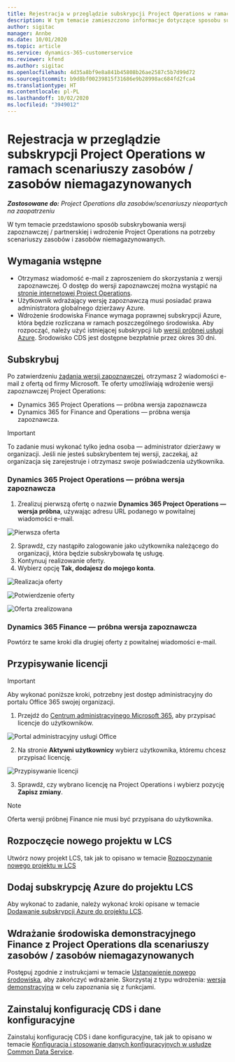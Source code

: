 ```yaml
---
title: Rejestracja w przeglądzie subskrypcji Project Operations w ramach scenariuszy zasobów / zasobów niemagazynowanych
description: W tym temacie zamieszczono informacje dotyczące sposobu subskrypcji i wdrożenia Project Operations do obsługi zasobów i zasobów niemagazynowanych.
author: sigitac
manager: Annbe
ms.date: 10/01/2020
ms.topic: article
ms.service: dynamics-365-customerservice
ms.reviewer: kfend
ms.author: sigitac
ms.openlocfilehash: 4d35a8bf9e8a841b45808b26ae2587c5b7d99d72
ms.sourcegitcommit: b9d8bf00239815f31686e9b28998ac684fd2fca4
ms.translationtype: HT
ms.contentlocale: pl-PL
ms.lasthandoff: 10/02/2020
ms.locfileid: "3949012"
---
```

# <a name="sign-up-for-project-operations-preview-subscriptions-for-resource-non-stocked-scenarios"></a>Rejestracja w przeglądzie subskrypcji Project Operations w ramach scenariuszy zasobów / zasobów niemagazynowanych

_**Zastosowane do:** Project Operations dla zasobów/scenariuszy nieopartych na zaopatrzeniu_

W tym temacie przedstawiono sposób subskrybowania wersji zapoznawczej / partnerskiej i wdrożenie Project Operations na potrzeby scenariuszy zasobów i zasobów niemagazynowanych.

## <a name="prerequisites"></a>Wymagania wstępne

- Otrzymasz wiadomość e-mail z zaproszeniem do skorzystania z wersji zapoznawczej. O dostęp do wersji zapoznawczej można wystąpić na [stronie internetowej Project Operations](https://dynamics.microsoft.com/en-us/project-operations/overview/).
- Użytkownik wdrażający wersję zapoznawczą musi posiadać prawa administratora globalnego dzierżawy Azure.
- Wdrożenie środowiska Finance wymaga poprawnej subskrypcji Azure, która będzie rozliczana w ramach poszczególnego środowiska. Aby rozpocząć, należy użyć istniejącej subskrypcji lub [wersji próbnej usługi Azure](https://azure.microsoft.com/en-us/free/). Środowisko CDS jest dostępne bezpłatnie przez okres 30 dni.

## <a name="subscribe"></a>Subskrybuj

Po zatwierdzeniu [żądania wersji zapoznawczej](https://forms.office.com/FormsPro/Pages/ResponsePage.aspx?id=v4j5cvGGr0GRqy180BHbR56j8lZs0FdAvwT75_WNFyxUMkRDV1NYQU5TNjE2VjhKOVBUNVg2R0s1NC4u), otrzymasz 2 wiadomości e-mail z ofertą od firmy Microsoft. Te oferty umożliwiają wdrożenie wersji zapoznawczej Project Operations:

- Dynamics 365 Project Operations — próbna wersja zapoznawcza
- Dynamics 365 for Finance and Operations — próbna wersja zapoznawcza.

> [!IMPORTANT]
> To zadanie musi wykonać tylko jedna osoba — administrator dzierżawy w organizacji. Jeśli nie jesteś subskrybentem tej wersji, zaczekaj, aż organizacja się zarejestruje i otrzymasz swoje poświadczenia użytkownika.

### <a name="dynamics-365-project-operations--preview-trial"></a>Dynamics 365 Project Operations — próbna wersja zapoznawcza

1. Zrealizuj pierwszą ofertę o nazwie **Dynamics 365 Project Operations — wersja próbna**, używając adresu URL podanego w powitalnej wiadomości e-mail.

![Pierwsza oferta](./media/1FirstOffer.png)

2. Sprawdź, czy nastąpiło zalogowanie jako użytkownika należącego do organizacji, która będzie subskrybowała tę usługę.
3. Kontynuuj realizowanie oferty. 
4. Wybierz opcję **Tak, dodajesz do mojego konta**.

![Realizacja oferty](./media/2RedeemFirstOffer.png)

![Potwierdzenie oferty](./media/3ConfirmFirstOffer.png)

![Oferta zrealizowana](./media/4OfferSuccessfulyRedeemed.png)

### <a name="dynamics-365-finance-preview-trial"></a>Dynamics 365 Finance — próbna wersja zapoznawcza

Powtórz te same kroki dla drugiej oferty z powitalnej wiadomości e-mail.

## <a name="assign-licenses"></a>Przypisywanie licencji

> [!IMPORTANT]
> Aby wykonać poniższe kroki, potrzebny jest dostęp administracyjny do portalu Office 365 swojej organizacji.

1. Przejdź do [Centrum administracyjnego Microsoft 365](https://portal.office.com/), aby przypisać licencje do użytkowników.

![Portal administracyjny usługi Office](./media/5OfficeAdminPortal.png)

2. Na stronie **Aktywni użytkownicy** wybierz użytkownika, któremu chcesz przypisać licencję.

![Przypisywanie licencji](./media/6AssignLicenses.png)

3. Sprawdź, czy wybrano licencję na Project Operations i wybierz pozycję **Zapisz zmiany**. 

> [!NOTE]
> Oferta wersji próbnej Finance nie musi być przypisana do użytkownika.

## <a name="start-a-new-project-in-lcs"></a>Rozpoczęcie nowego projektu w LCS

Utwórz nowy projekt LCS, tak jak to opisano w temacie [Rozpoczynanie nowego projektu w LCS](create-lcs-project.md)

## <a name="add-an-azure-subscription-to-an-lcs-project"></a>Dodaj subskrypcję Azure do projektu LCS

Aby wykonać to zadanie, należy wykonać kroki opisane w temacie [Dodawanie subskrypcji Azure do projektu LCS](resource-add-azure-subscription-lcs-project.md).

## <a name="deploy-finance-demo-environment-with-project-operations-for-resourcenon-stocked-scenarios"></a>Wdrażanie środowiska demonstracyjnego Finance z Project Operations dla scenariuszy zasobów / zasobów niemagazynowanych

Postępuj zgodnie z instrukcjami w temacie [Ustanowienie nowego środowiska](resource-provision-new-environment.md), aby zakończyć wdrażanie. Skorzystaj z typu wdrożenia: [wersja demonstracyjna](https://docs.microsoft.com/dynamics365/fin-ops-core/dev-itpro/deployment/deploy-demo-environment) w celu zapoznania się z funkcjami.

## <a name="install-cds-setup-and-configuration-data"></a>Zainstaluj konfigurację CDS i dane konfiguracyjne

Zainstaluj konfigurację CDS i dane konfiguracyjne, tak jak to opisano w temacie [Konfiguracja i stosowanie danych konfiguracyjnych w usłudze Common Data Service](resource-apply-pro-setup-config-data.md).

